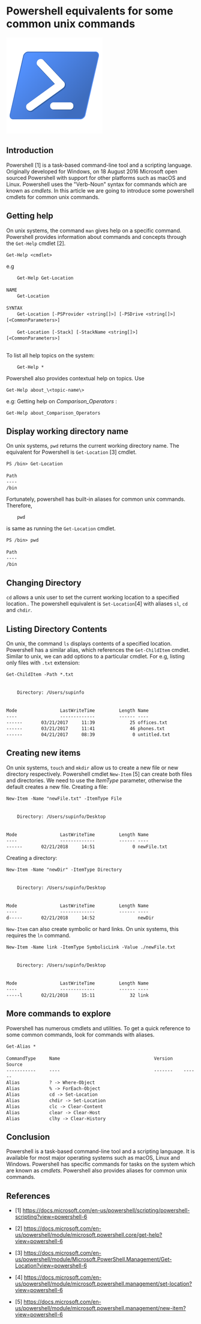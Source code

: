 # Powershell equivalents for some common unix commands

![powershell](PowerShell.png)

## Introduction

Powershell [1] is a task-based command-line tool and a scripting language. Originally developed for Windows, on 18 August 2016 Microsoft open sourced Powershell with support for other platforms such as macOS and Linux. Powershell uses the "Verb-Noun" syntax for commands which are known as _cmdlets_. In this article we are going to introduce some powershell cmdlets for common unix commands.

## Getting help
On unix systems, the command `man` gives help on a specific command. Powershell provides information about commands and concepts through the `Get-Help` cmdlet [2].

```shell
Get-Help <cmdlet>
```

e.g 
```shell
    Get-Help Get-Location

NAME
    Get-Location
    
SYNTAX
    Get-Location [-PSProvider <string[]>] [-PSDrive <string[]>]  [<CommonParameters>]
    
    Get-Location [-Stack] [-StackName <string[]>]  [<CommonParameters>]
    
``` 

To list all help topics on the system:

```shell
    Get-Help *
```

Powershell also provides contextual help on topics. Use

```
Get-Help about_\<topic-name\>
```
e.g: Getting help on _Comparison_Operators_ :

```
Get-Help about_Comparison_Operators
```


## Display working directory name

On unix systems, `pwd` returns the current working directory name. The equivalent for Powershell is `Get-Location` [3] cmdlet. 

```shell
PS /bin> Get-Location                                                               

Path
----
/bin

```
Fortunately, powershell has built-in aliases for common unix commands. Therefore,

```
    pwd
```
is same as running the `Get-Location` cmdlet.

```
PS /bin> pwd                                                                        

Path
----
/bin

```

## Changing Directory

`cd` allows a unix user to set the current working location to a specified location.. The powershell equivalent is `Set-Location`[4] with aliases `sl`, `cd` and `chdir`.

## Listing Directory Contents
On unix, the command `ls` displays contents of a specified location. Powershell has a similar alias, which references the `Get-ChildItem` cmdlet. Similar to unix, we can add options to a particular cmdlet.
For e.g, listing only files with `.txt` extension:

```shell
Get-ChildItem -Path *.txt                                          


    Directory: /Users/supinfo


Mode                LastWriteTime         Length Name                              
----                -------------         ------ ----                              
------       03/21/2017     11:39             25 offices.txt                       
------       03/21/2017     11:41             46 phones.txt                        
------       04/21/2017     08:39              0 untitled.txt
```

## Creating new items
On unix systems, `touch` and `mkdir` allow us to create a new file or new directory respectively. Powershell cmdlet `New-Item` [5] can create both files and directories. We need to use the _ItemType_ parameter, otherwise the default creates a new file.
 Creating a file:
```shell
New-Item -Name "newFile.txt" -ItemType File                                                                            


    Directory: /Users/supinfo/Desktop


Mode                LastWriteTime         Length Name                                                                                          
----                -------------         ------ ----                                                                                          
------       02/21/2018     14:51              0 newFile.txt
```

Creating a directory:

```shell
New-Item -Name "newDir" -ItemType Directory                                                                            


    Directory: /Users/supinfo/Desktop


Mode                LastWriteTime         Length Name                                                                                          
----                -------------         ------ ----                                                                                          
d-----       02/21/2018     14:52                newDir
```

`New-Item` can also create symbolic or hard links. On unix systems, this requires the `ln` command.

```shell
New-Item -Name link -ItemType SymbolicLink -Value ./newFile.txt                                                        


    Directory: /Users/supinfo/Desktop


Mode                LastWriteTime         Length Name                                                                                          
----                -------------         ------ ----                                                                                          
-----l       02/21/2018     15:11             32 link  

```

## More commands to explore
Powershell has numerous cmdlets and utilities. To get a quick reference to some common commands, look for commands with aliases. 

```shell
Get-Alias *                                                                                                            

CommandType     Name                                   Version    Source                                               
-----------     ----                                   -------    ------                                               
Alias           ? -> Where-Object                                                                                      
Alias           % -> ForEach-Object                                                                                    
Alias           cd -> Set-Location                                                                                     
Alias           chdir -> Set-Location                                                                                  
Alias           clc -> Clear-Content                                                                                   
Alias           clear -> Clear-Host                                                                                    
Alias           clhy -> Clear-History  
```

## Conclusion

Powershell is a task-based command-line tool and a scripting language. It is available for most major operating systems such as macOS, Linux and Windows. Powershell has specific commands for tasks on the system which are known as _cmdlets_. Powershell also provides aliases for common unix commands.
## References
- [1] https://docs.microsoft.com/en-us/powershell/scripting/powershell-scripting?view=powershell-6

- [2] https://docs.microsoft.com/en-us/powershell/module/microsoft.powershell.core/get-help?view=powershell-6

- [3] https://docs.microsoft.com/en-us/powershell/module/Microsoft.PowerShell.Management/Get-Location?view=powershell-6

- [4] https://docs.microsoft.com/en-us/powershell/module/microsoft.powershell.management/set-location?view=powershell-6

- [5] https://docs.microsoft.com/en-us/powershell/module/microsoft.powershell.management/new-item?view=powershell-6